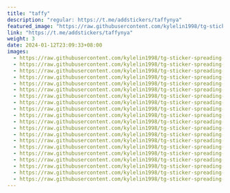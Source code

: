 ```yaml
---
title: "taffy"
description: "regular: https://t.me/addstickers/taffynya"
featured_image: "https://raw.githubusercontent.com/kylelin1998/tg-sticker-spreading-worldwide-images/main/img/fe71094a-8e7b-438f-82dd-9ad3fec68946.jpg"
link: "https://t.me/addstickers/taffynya"
weight: 3
date: 2024-01-12T23:09:33+08:00
images:
  - https://raw.githubusercontent.com/kylelin1998/tg-sticker-spreading-worldwide-images/main/img/fe71094a-8e7b-438f-82dd-9ad3fec68946.jpg
  - https://raw.githubusercontent.com/kylelin1998/tg-sticker-spreading-worldwide-images/main/img/eda1241b-377c-448c-afac-dec9365d7023.jpg
  - https://raw.githubusercontent.com/kylelin1998/tg-sticker-spreading-worldwide-images/main/img/cbae2a4f-f1b0-4c1c-a6a1-c263e413adef.jpg
  - https://raw.githubusercontent.com/kylelin1998/tg-sticker-spreading-worldwide-images/main/img/aba0121b-de8c-4b35-8a0b-583bbcdc4492.jpg
  - https://raw.githubusercontent.com/kylelin1998/tg-sticker-spreading-worldwide-images/main/img/45dbafca-ca7a-44e9-8d3a-9e3ec97a8066.jpg
  - https://raw.githubusercontent.com/kylelin1998/tg-sticker-spreading-worldwide-images/main/img/21f3288f-8fce-4c88-86c8-d1931e72ee5c.jpg
  - https://raw.githubusercontent.com/kylelin1998/tg-sticker-spreading-worldwide-images/main/img/9d2a78b7-89eb-4b4a-baee-f3dcb3ed3012.jpg
  - https://raw.githubusercontent.com/kylelin1998/tg-sticker-spreading-worldwide-images/main/img/379bfe22-b03b-4ed6-8ded-143126d41bc5.jpg
  - https://raw.githubusercontent.com/kylelin1998/tg-sticker-spreading-worldwide-images/main/img/5f3d00b4-1de9-4d71-af4f-fc973f4359c2.jpg
  - https://raw.githubusercontent.com/kylelin1998/tg-sticker-spreading-worldwide-images/main/img/e9a550cf-f0d5-478b-abe4-4b40e5ff655f.jpg
  - https://raw.githubusercontent.com/kylelin1998/tg-sticker-spreading-worldwide-images/main/img/414315a3-1694-4043-b27c-09f9605d0da9.jpg
  - https://raw.githubusercontent.com/kylelin1998/tg-sticker-spreading-worldwide-images/main/img/dc64c059-cefc-475e-a931-7d4bccd49c30.jpg
  - https://raw.githubusercontent.com/kylelin1998/tg-sticker-spreading-worldwide-images/main/img/3b63135b-b17a-45ab-b1e6-3061517a8789.jpg
  - https://raw.githubusercontent.com/kylelin1998/tg-sticker-spreading-worldwide-images/main/img/43a28951-f692-429e-ada3-0a4542f8d85e.jpg
  - https://raw.githubusercontent.com/kylelin1998/tg-sticker-spreading-worldwide-images/main/img/de159c29-b65a-43d8-a2be-3abd4dc27ec9.jpg
  - https://raw.githubusercontent.com/kylelin1998/tg-sticker-spreading-worldwide-images/main/img/f2bcd1a5-0342-4348-ac7a-071df68500d7.jpg
  - https://raw.githubusercontent.com/kylelin1998/tg-sticker-spreading-worldwide-images/main/img/664f5058-8d6e-4fcf-8744-181aef7a9b23.jpg
  - https://raw.githubusercontent.com/kylelin1998/tg-sticker-spreading-worldwide-images/main/img/dfca4f1b-dda2-438b-b05b-b8ef2ed2535f.jpg
  - https://raw.githubusercontent.com/kylelin1998/tg-sticker-spreading-worldwide-images/main/img/2df520d1-d826-45c5-a6af-bc276a76ccef.jpg
  - https://raw.githubusercontent.com/kylelin1998/tg-sticker-spreading-worldwide-images/main/img/6bf278ef-ee76-4c7f-81e0-6640fac1a820.jpg
---
```

